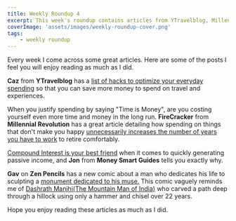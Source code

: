 ```yaml
---
title: Weekly Roundup 4
excerpt: This week's roundup contains articles from YTravelblog, Millenial Revolution, Money Smart Guides and Zen Pencils
coverImage: 'assets/images/weekly-roundup-cover.png'
tags:
    - weekly roundup
---
```


Every week I come across some great articles. Here are some of the posts I feel you will enjoy reading as much as I did.

**Caz** from **YTravelblog** has a [list of hacks to optimize your everyday spending](http://www.ytravelblog.com/life-hacks-living-expenses/) so that you can save more money to spend on travel and experiences.

When you justify spending by saying "Time is Money", are you costing yourself even more time and money in the long run. **FireCracker** from **Millennial Revolution** has a great article detailing how spending on things that don't make you happy [unnecessarily increases the number of years you have to work](http://www.millennial-revolution.com/build/how-much-is-your-time-really-worth/) to retire comfortably.

[Compound Interest is your best friend](http://www.moneysmartguides.com/compound-versus-simple-interest) when it comes to quickly generating passive income, and **Jon** from **Money Smart Guides** tells you exactly why.

**Gav** on **Zen Pencils** has a new comic about a man who dedicates his life to sculpting a [monument dedicated to his muse.](http://zenpencils.com/comic/muse/) This comic vaguely reminds me of [Dashrath Manjhi(The Mountain Man of India)](https://en.wikipedia.org/wiki/Dashrath_Manjhi) who carved a path deep through a hillock using only a hammer and chisel over 22 years.

Hope you enjoy reading these articles as much as I did.
